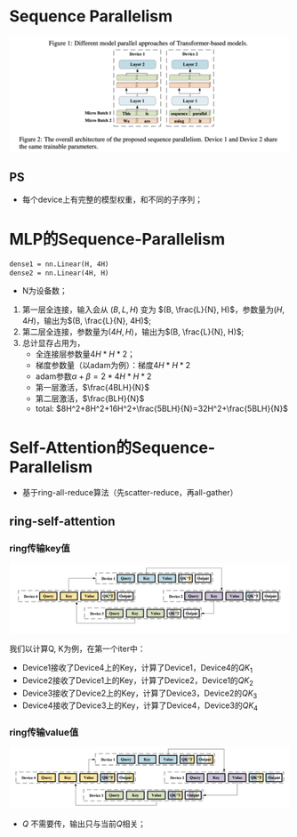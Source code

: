 # Sequence Parallelism

![sequence-parallelism](./../Img/sequence-parallelism.png)

## PS
- 每个device上有完整的模型权重，和不同的子序列；


# MLP的Sequence-Parallelism
```
dense1 = nn.Linear(H, 4H)
dense2 = nn.Linear(4H, H)
```
- N为设备数；

1. 第一层全连接，输入会从 $(B, L, H)$ 变为 $(B, \frac{L}{N}, H)$，参数量为$(H, 4H)$，输出为$(B, \frac{L}{N}, 4H)$;
2. 第二层全连接，参数量为$(4H, H)$，输出为$(B, \frac{L}{N}, H)$;
3. 总计显存占用为，
   - 全连接层参数量$4H*H*2$；
   - 梯度参数量（以adam为例）：梯度$4H*H*2$
   - adam参数$\alpha + \beta = 2 * 4H*H * 2$
   - 第一层激活，$\frac{4BLH}{N}$ 
   - 第二层激活，$\frac{BLH}{N}$
   - total: $8H^2+8H^2+16H^2+\frac{5BLH}{N}=32H^2+\frac{5BLH}{N}$

# Self-Attention的Sequence-Parallelism
- 基于ring-all-reduce算法（先scatter-reduce，再all-gather）

## ring-self-attention
### ring传输key值
  ![ring-self-attention](./../Img/ring-self-attention-key.png)

我们以计算Q, K为例，在第一个iter中：
- Device1接收了Device4上的Key，计算了Device1，Device4的${QK}_1$
- Device2接收了Device1上的Key，计算了Device2，Device1的${QK}_2$
- Device3接收了Device2上的Key，计算了Device3，Device2的${QK}_3$
- Device4接收了Device3上的Key，计算了Device4，Device3的${QK}_4$

### ring传输value值
  ![ring-self-attention](./../Img/ring-self-attention-value.png)
- $Q$ 不需要传，输出只与当前$Q$相关；

